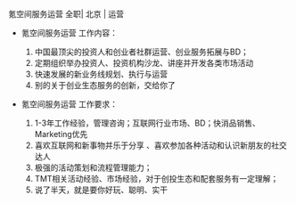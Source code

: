 氪空间服务运营 全职| 北京 | 运营

* 氪空间服务运营 工作内容：

  1. 中国最顶尖的投资人和创业者社群运营、创业服务拓展与BD；
  1. 定期组织举办投资人、投资机构沙龙、讲座并开发各类市场活动  1. 快速发展的新业务线规划、执行与运营  1. 别的关于创业生态服务的创新，交给你了
  

* 氪空间服务运营 工作要求：

  1. 1-3年工作经验，管理咨询；互联网行业市场、BD；快消品销售、Marketing优先  1. 喜欢互联网和新事物并乐于分享 、喜欢参加各种活动和认识新朋友的社交达人
  1. 极强的活动策划和流程管理能力；  1. TMT相关活动经验、市场经验，对于创投生态和配套服务有一定理解；
  1. 说了半天，就是要你好玩、聪明、实干

